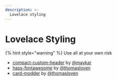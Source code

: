 ```yaml
---
description: >-
  Lovelace styling
---
```


# Lovelace Styling

{% hint style="warning" %}
Use all at your own risk

* [compact-custom-header](https://github.com/maykar/compact-custom-header) by [@maykar](https://github.com/maykar)
* [hass-fontawesome](https://github.com/thomasloven/hass-fontawesome) by [@thomasloven](https://github.com/thomasloven)
* [card-modder](https://github.com/thomasloven/lovelace-card-modder) by [@thomasloven](https://github.com/thomasloven)